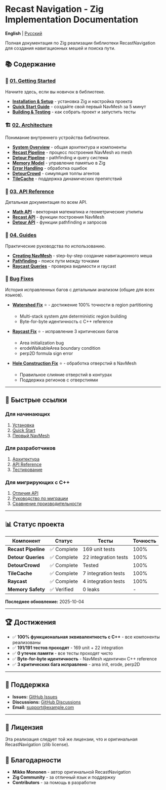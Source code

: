 # Recast Navigation - Zig Implementation Documentation

**English** | [Русский](../ru/README.md)

Полная документация по Zig реализации библиотеки RecastNavigation для создания навигационных мешей и поиска пути.

## 📚 Содержание

### 🚀 [01. Getting Started](01-getting-started/)
Начните здесь, если вы новичок в библиотеке.

- **[Installation & Setup](01-getting-started/installation.md)** - установка Zig и настройка проекта
- **[Quick Start Guide](01-getting-started/quick-start.md)** - создайте свой первый NavMesh за 5 минут
- **[Building & Testing](01-getting-started/building.md)** - как собрать проект и запустить тесты

### 🏗️ [02. Architecture](02-architecture/)
Понимание внутреннего устройства библиотеки.

- **[System Overview](02-architecture/overview.md)** - общая архитектура и компоненты
- **[Recast Pipeline](02-architecture/recast-pipeline.md)** - процесс построения NavMesh из mesh
- **[Detour Pipeline](02-architecture/detour-pipeline.md)** - pathfinding и query система
- **[Memory Model](02-architecture/memory-model.md)** - управление памятью в Zig
- **[Error Handling](02-architecture/error-handling.md)** - обработка ошибок
- **[DetourCrowd](02-architecture/detour-crowd.md)** - симуляция толпы агентов
- **[TileCache](02-architecture/tilecache.md)** - поддержка динамических препятствий

### 📖 [03. API Reference](03-api-reference/)
Детальная документация по всем API.

- **[Math API](03-api-reference/math-api.md)** - векторная математика и геометрические утилиты
- **[Recast API](03-api-reference/recast-api.md)** - функции построения NavMesh
- **[Detour API](03-api-reference/detour-api.md)** - функции pathfinding и запросов

### 📝 [04. Guides](04-guides/)
Практические руководства по использованию.

- **[Creating NavMesh](04-guides/creating-navmesh.md)** - step-by-step создание навигационного меша
- **[Pathfinding](04-guides/pathfinding.md)** - поиск пути между точками
- **[Raycast Queries](04-guides/raycast.md)** - проверка видимости и raycast

### 🐛 [Bug Fixes](../bug-fixes/)
История исправленных багов с детальным анализом (общие для всех языков).

- **[Watershed Fix](../bug-fixes/watershed-100-percent-fix/INDEX.md)** ⭐ - достижение 100% точности в region partitioning
  - Multi-stack system для deterministic region building
  - Byte-for-byte идентичность с C++ reference

- **[Raycast Fix](../bug-fixes/raycast-fix/INDEX.md)** ⭐ - исправление 3 критических багов
  - Area initialization bug
  - erodeWalkableArea boundary condition
  - perp2D formula sign error

- **[Hole Construction Fix](../bug-fixes/hole-construction-fix/INDEX.md)** ⭐ - обработка отверстий в NavMesh
  - Правильное слияние отверстий в контурах
  - Поддержка регионов с отверстиями

---

## 🎯 Быстрые ссылки

### Для начинающих
1. [Установка](01-getting-started/installation.md)
2. [Quick Start](01-getting-started/quick-start.md)
3. [Первый NavMesh](04-guides/creating-navmesh.md)

### Для разработчиков
1. [Архитектура](02-architecture/overview.md)
2. [API Reference](03-api-reference/)
3. [Тестирование](../../TEST_COVERAGE_ANALYSIS.md)

### Для мигрирующих с C++
1. [Отличия API](09-migration/api-differences.md)
2. [Руководство по миграции](09-migration/from-cpp.md)
3. [Сравнение производительности](07-debugging/comparison-cpp.md)

---

## 📊 Статус проекта

| Компонент | Статус | Тесты | Точность |
|-----------|--------|-------|----------|
| **Recast Pipeline** | ✅ Complete | 169 unit tests | 100% |
| **Detour Queries** | ✅ Complete | 22 integration tests | 100% |
| **DetourCrowd** | ✅ Complete | Tested | 100% |
| **TileCache** | ✅ Complete | 7 integration tests | 100% |
| **Raycast** | ✅ Complete | 4 integration tests | 100% |
| **Memory Safety** | ✅ Verified | 0 leaks | - |

**Последнее обновление:** 2025-10-04

---

## 🏆 Достижения

- ✅ **100% функциональная эквивалентность с C++** - все компоненты реализованы
- ✅ **191/191 тестов проходят** - 169 unit + 22 integration
- ✅ **0 утечек памяти** - все тесты проходят чисто
- ✅ **Byte-for-byte идентичность** - NavMesh идентичен C++ reference
- ✅ **3 критических бага исправлено** - area init, erode, perp2D

---

## 💬 Поддержка

- **Issues:** [GitHub Issues](https://github.com/your-repo/zig-recast/issues)
- **Discussions:** [GitHub Discussions](https://github.com/your-repo/zig-recast/discussions)
- **Email:** support@example.com

---

## 📜 Лицензия

Эта реализация следует той же лицензии, что и оригинальная RecastNavigation (zlib license).

## 🙏 Благодарности

- **Mikko Mononen** - автор оригинальной RecastNavigation
- **Zig Community** - за отличный язык и поддержку
- **Contributors** - за помощь в разработке
